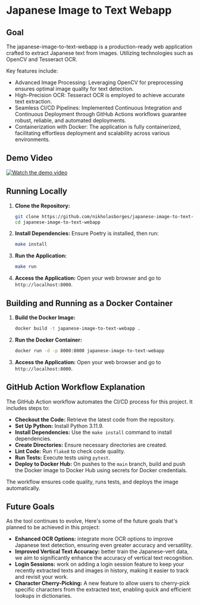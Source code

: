 # Japanese Image to Text Webapp

## Goal

The japanese-image-to-text-webapp is a production-ready web application crafted to extract Japanese text from images. Utilizing technologies such as OpenCV and Tesseract OCR.

Key features include:

- Advanced Image Processing: Leveraging OpenCV for preprocessing ensures optimal image quality for text detection.
- High-Precision OCR: Tesseract OCR is employed to achieve accurate text extraction.
- Seamless CI/CD Pipelines: Implemented Continuous Integration and Continuous Deployment through GitHub Actions workflows guarantee robust, reliable, and automated deployments.
- Containerization with Docker: The application is fully containerized, facilitating effortless deployment and scalability across various environments.

## Demo Video

[![Watch the demo video](https://github.com/nikholasborges/personal-image-host/blob/main/project%20thumb.png)](https://vimeo.com/manage/videos/980839427)


## Running Locally

1. **Clone the Repository:**
   ```sh
   git clone https://github.com/nikholasborges/japanese-image-to-text-webapp.git
   cd japanese-image-to-text-webapp
   ```

2. **Install Dependencies:**
   Ensure Poetry is installed, then run:
   ```sh
   make install
   ```

4. **Run the Application:**
   ```sh
   make run
   ```

5. **Access the Application:**
   Open your web browser and go to `http://localhost:8000`.

## Building and Running as a Docker Container

1. **Build the Docker Image:**
   ```sh
   docker build -t japanese-image-to-text-webapp .
   ```

2. **Run the Docker Container:**
   ```sh
   docker run -d -p 8000:8000 japanese-image-to-text-webapp
   ```

3. **Access the Application:**
   Open your web browser and go to `http://localhost:8000`.

## GitHub Action Workflow Explanation

The GitHub Action workflow automates the CI/CD process for this project. It includes steps to:

- **Checkout the Code:** Retrieve the latest code from the repository.
- **Set Up Python:** Install Python 3.11.9.
- **Install Dependencies:** Use the `make install` command to install dependencies.
- **Create Directories:** Ensure necessary directories are created.
- **Lint Code:** Run `flake8` to check code quality.
- **Run Tests:** Execute tests using `pytest`.
- **Deploy to Docker Hub:** On pushes to the `main` branch, build and push the Docker image to Docker Hub using secrets for Docker credentials.

The workflow ensures code quality, runs tests, and deploys the image automatically.

## Future Goals

As the tool continues to evolve, Here's some of the future goals that's planned to be achieved in this project:

- **Enhanced OCR Options:** integrate more OCR options to improve Japanese text detection, ensuring even greater accuracy and versatility.
- **Improved Vertical Text Accuracy:** better train the Japanese-vert data, we aim to significantly enhance the accuracy of vertical text recognition.
- **Login Sessions:** work on adding a login session feature to keep your recently extracted texts and images in history, making it easier to track and revisit your work.
- **Character Cherry-Picking:** A new feature to allow users to cherry-pick specific characters from the extracted text, enabling quick and efficient lookups in dictionaries.
